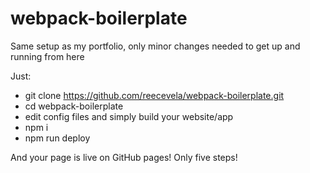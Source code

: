 # webpack-boilerplate
Same setup as my portfolio, only minor changes needed to get up and running from here

Just:

- git clone https://github.com/reecevela/webpack-boilerplate.git
- cd webpack-boilerplate
- edit config files and simply build your website/app
- npm i
- npm run deploy

And your page is live on GitHub pages! Only five steps!
